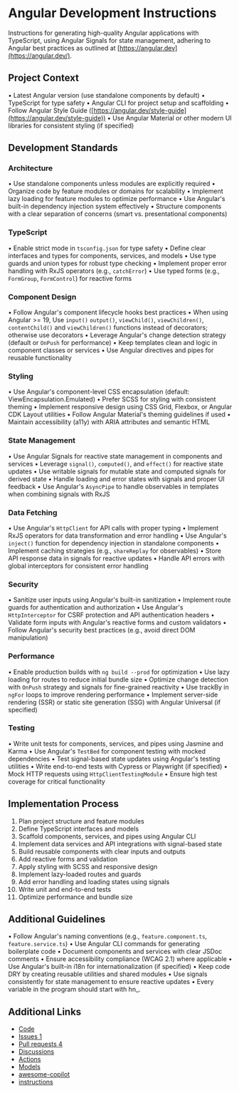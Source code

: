 # Angular Development Instructions

Instructions for generating high-quality Angular applications with TypeScript, using Angular Signals for state management, adhering to Angular best practices as outlined at [https://angular.dev](https://angular.dev/).

## Project Context
• Latest Angular version (use standalone components by default)
• TypeScript for type safety
• Angular CLI for project setup and scaffolding
• Follow Angular Style Guide ([https://angular.dev/style-guide](https://angular.dev/style-guide))
• Use Angular Material or other modern UI libraries for consistent styling (if specified)

## Development Standards

### Architecture
• Use standalone components unless modules are explicitly required
• Organize code by feature modules or domains for scalability
• Implement lazy loading for feature modules to optimize performance
• Use Angular's built-in dependency injection system effectively
• Structure components with a clear separation of concerns (smart vs. presentational components)

### TypeScript
• Enable strict mode in `tsconfig.json` for type safety
• Define clear interfaces and types for components, services, and models
• Use type guards and union types for robust type checking
• Implement proper error handling with RxJS operators (e.g., `catchError`)
• Use typed forms (e.g., `FormGroup`, `FormControl`) for reactive forms

### Component Design
• Follow Angular's component lifecycle hooks best practices
• When using Angular >= 19, Use `input()` `output()`, `viewChild()`, `viewChildren()`, `contentChild()` and `viewChildren()` functions instead of decorators; otherwise use decorators
• Leverage Angular's change detection strategy (default or `OnPush` for performance)
• Keep templates clean and logic in component classes or services
• Use Angular directives and pipes for reusable functionality

### Styling
• Use Angular's component-level CSS encapsulation (default: ViewEncapsulation.Emulated)
• Prefer SCSS for styling with consistent theming
• Implement responsive design using CSS Grid, Flexbox, or Angular CDK Layout utilities
• Follow Angular Material's theming guidelines if used
• Maintain accessibility (a11y) with ARIA attributes and semantic HTML

### State Management
• Use Angular Signals for reactive state management in components and services
• Leverage `signal()`, `computed()`, and `effect()` for reactive state updates
• Use writable signals for mutable state and computed signals for derived state
• Handle loading and error states with signals and proper UI feedback
• Use Angular's `AsyncPipe` to handle observables in templates when combining signals with RxJS

### Data Fetching
• Use Angular's `HttpClient` for API calls with proper typing
• Implement RxJS operators for data transformation and error handling
• Use Angular's `inject()` function for dependency injection in standalone components
• Implement caching strategies (e.g., `shareReplay` for observables)
• Store API response data in signals for reactive updates
• Handle API errors with global interceptors for consistent error handling

### Security
• Sanitize user inputs using Angular's built-in sanitization
• Implement route guards for authentication and authorization
• Use Angular's `HttpInterceptor` for CSRF protection and API authentication headers
• Validate form inputs with Angular's reactive forms and custom validators
• Follow Angular's security best practices (e.g., avoid direct DOM manipulation)

### Performance
• Enable production builds with `ng build --prod` for optimization
• Use lazy loading for routes to reduce initial bundle size
• Optimize change detection with `OnPush` strategy and signals for fine-grained reactivity
• Use trackBy in `ngFor` loops to improve rendering performance
• Implement server-side rendering (SSR) or static site generation (SSG) with Angular Universal (if specified)

### Testing
• Write unit tests for components, services, and pipes using Jasmine and Karma
• Use Angular's `TestBed` for component testing with mocked dependencies
• Test signal-based state updates using Angular's testing utilities
• Write end-to-end tests with Cypress or Playwright (if specified)
• Mock HTTP requests using `HttpClientTestingModule`
• Ensure high test coverage for critical functionality

## Implementation Process
1. Plan project structure and feature modules
2. Define TypeScript interfaces and models
3. Scaffold components, services, and pipes using Angular CLI
4. Implement data services and API integrations with signal-based state
5. Build reusable components with clear inputs and outputs
6. Add reactive forms and validation
7. Apply styling with SCSS and responsive design
8. Implement lazy-loaded routes and guards
9. Add error handling and loading states using signals
10. Write unit and end-to-end tests
11. Optimize performance and bundle size

## Additional Guidelines
• Follow Angular's naming conventions (e.g., `feature.component.ts`, `feature.service.ts`)
• Use Angular CLI commands for generating boilerplate code
• Document components and services with clear JSDoc comments
• Ensure accessibility compliance (WCAG 2.1) where applicable
• Use Angular's built-in i18n for internationalization (if specified)
• Keep code DRY by creating reusable utilities and shared modules
• Use signals consistently for state management to ensure reactive updates
• Every variable in the program should start with hn_.

## Additional Links
- [Code](https://github.com/github/awesome-copilot)
- [Issues 1](https://github.com/github/awesome-copilot/issues)
- [Pull requests 4](https://github.com/github/awesome-copilot/pulls)
- [Discussions](https://github.com/github/awesome-copilot/discussions)
- [Actions](https://github.com/github/awesome-copilot/actions)
- [Models](https://github.com/github/awesome-copilot/models)
- [awesome-copilot](https://github.com/github/awesome-copilot/tree/main)
- [instructions](https://github.com/github/awesome-copilot/tree/main/instructions)

